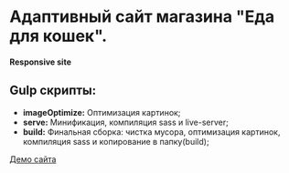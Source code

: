 # Адаптивный сайт магазина "Еда для кошек".
#### Responsive site



## Gulp скрипты:
* **imageOptimize:** Оптимизация картинок;
* **serve:** Минификация, компиляция sass и live-server;
* **build:** Финальная сборка: чистка мусора, оптимизация картинок, компиляция sass и копирование в папку(build);

[Демо сайта](https://rampelstillskin.github.io/cat-food.github.io/build/)
